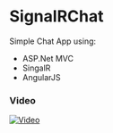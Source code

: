 # SignalRChat
Simple Chat App using: 
- ASP.Net MVC
- SingalR
- AngularJS


### Video
[![Video](https://i.ytimg.com/vi_webp/O_yM5IU5ZSE/sddefault.webp)](https://www.youtube.com/watch?v=O_yM5IU5ZSE)
